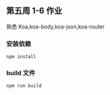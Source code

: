 ## 第五周 1-6 作业

熟悉 Koa,koa-body,koa-json,koa-router

### 安装依赖

```
npm install
```

### build 文件

```
npm run build
```
